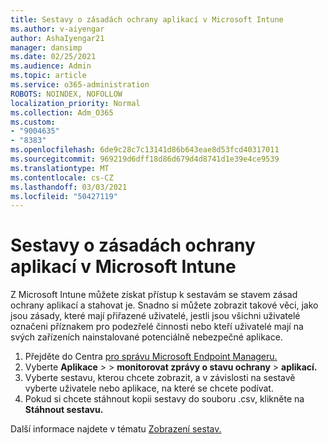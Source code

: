 ```yaml
---
title: Sestavy o zásadách ochrany aplikací v Microsoft Intune
ms.author: v-aiyengar
author: AshaIyengar21
manager: dansimp
ms.date: 02/25/2021
ms.audience: Admin
ms.topic: article
ms.service: o365-administration
ROBOTS: NOINDEX, NOFOLLOW
localization_priority: Normal
ms.collection: Adm_O365
ms.custom:
- "9004635"
- "8383"
ms.openlocfilehash: 6de9c28c7c13141d86b643eae8d53fcd40317011
ms.sourcegitcommit: 969219d6dff18d86d679d4d8741d1e39e4ce9539
ms.translationtype: MT
ms.contentlocale: cs-CZ
ms.lasthandoff: 03/03/2021
ms.locfileid: "50427119"
---
```

# <a name="access-reports-about-app-protection-policies-in-microsoft-intune"></a>Sestavy o zásadách ochrany aplikací v Microsoft Intune

Z Microsoft Intune můžete získat přístup k sestavám se stavem zásad ochrany aplikací a stahovat je. Snadno si můžete zobrazit takové věci, jako jsou zásady, které mají přiřazené uživatelé, jestli jsou všichni uživatelé označeni příznakem pro podezřelé činnosti nebo kteří uživatelé mají na svých zařízeních nainstalované potenciálně nebezpečné aplikace.

1. Přejděte do Centra [pro správu Microsoft Endpoint Manageru.](https://go.microsoft.com/fwlink/?linkid=2109431)
1. Vyberte **Aplikace**  >    >  **monitorovat zprávy o stavu ochrany**  >  **aplikací.**
1. Vyberte sestavu, kterou chcete zobrazit, a v závislosti na sestavě vyberte uživatele nebo aplikace, na které se chcete podívat.
1. Pokud si chcete stáhnout kopii sestavy do souboru .csv, klikněte na **Stáhnout sestavu.**

Další informace najdete v tématu [Zobrazení sestav.](https://go.microsoft.com/fwlink/?linkid=2109431)
